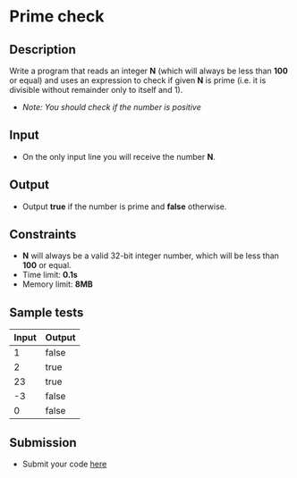 # Prime check

## Description
Write a program that reads an integer **N** (which will always be less than **100** or equal) and uses an expression to check if given **N** is prime (i.e. it is divisible without remainder only to itself and 1).
  - _Note: You should check if the number is positive_


## Input
- On the only input line you will receive the number **N**.

## Output
- Output **true** if the number is prime and **false** otherwise.

## Constraints
- **N** will always be a valid 32-bit integer number, which will be less than **100** or equal.
- Time limit: **0.1s**
- Memory limit: **8MB**

## Sample tests

|     Input      |     Output     |
|----------------|----------------|
|1               |false           |
|2               |true            |
|23              |true            |
|-3              |false           |
|0               |false           |

## Submission
- Submit your code [here](http://bgcoder.com/Contests/Compete/Index/310#7)
